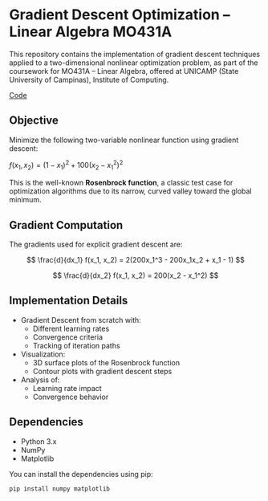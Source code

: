# Gradient Descent Optimization – Linear Algebra MO431A

This repository contains the implementation of gradient descent techniques applied to a two-dimensional nonlinear optimization problem, as part of the coursework for MO431A – Linear Algebra, offered at UNICAMP (State University of Campinas), Institute of Computing.

[Code](MO431A-Tarefa2.ipynb)

## Objective

Minimize the following two-variable nonlinear function using gradient descent:

$f(x_1, x_2) = (1 - x_1)^2 + 100(x_2 - x_1^2)^2$


This is the well-known **Rosenbrock function**, a classic test case for optimization algorithms due to its narrow, curved valley toward the global minimum.

## Gradient Computation

The gradients used for explicit gradient descent are:


$$
\frac{d}{dx_1} f(x_1, x_2) = 2(200x_1^3 - 200x_1x_2 + x_1 - 1)
$$

$$
\frac{d}{dx_2} f(x_1, x_2) = 200(x_2 - x_1^2)
$$


## Implementation Details

- Gradient Descent from scratch with:
  - Different learning rates
  - Convergence criteria
  - Tracking of iteration paths
- Visualization:
  - 3D surface plots of the Rosenbrock function
  - Contour plots with gradient descent steps
- Analysis of:
  - Learning rate impact
  - Convergence behavior

## Dependencies

- Python 3.x
- NumPy
- Matplotlib

You can install the dependencies using pip:

```bash
pip install numpy matplotlib
